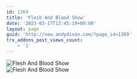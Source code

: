 ```yaml
---
id: 1369
title: 'Flesh And Blood Show'
date: '2023-03-17T13:45:19+00:00'
layout: page
guid: 'http://new.andydixon.com/?page_id=1369'
trx_addons_post_views_count:
    - '1'
---
```


![Flesh And Blood Show](https://i0.wp.com/assets.g8x2.ldn.idrivee2-23.com/posters/Flesh%20And%20Blood%20Show%2001.jpg?w=1200&ssl=1 "Flesh And Blood Show")  
![Flesh And Blood Show](https://i0.wp.com/assets.g8x2.ldn.idrivee2-23.com/posters/Flesh%20And%20Blood%20Show%2002.jpg?w=1200&ssl=1 "Flesh And Blood Show")